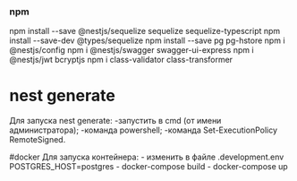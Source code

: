 ### npm
npm install --save @nestjs/sequelize sequelize sequelize-typescript
npm install --save-dev @types/sequelize
npm install --save pg pg-hstore
npm i @nestjs/config
npm i @nestjs/swagger swagger-ui-express
npm i @nestjs/jwt bcryptjs
npm i class-validator class-transformer

# nest generate
Для запуска nest generate:
    -запустить в cmd (от имени администратора);
    -команда powershell;
    -команда Set-ExecutionPolicy RemoteSigned.

#docker
Для запуска контейнера:
    - изменить в файле .development.env POSTGRES_HOST=postgres
    - docker-compose build
    - docker-compose up